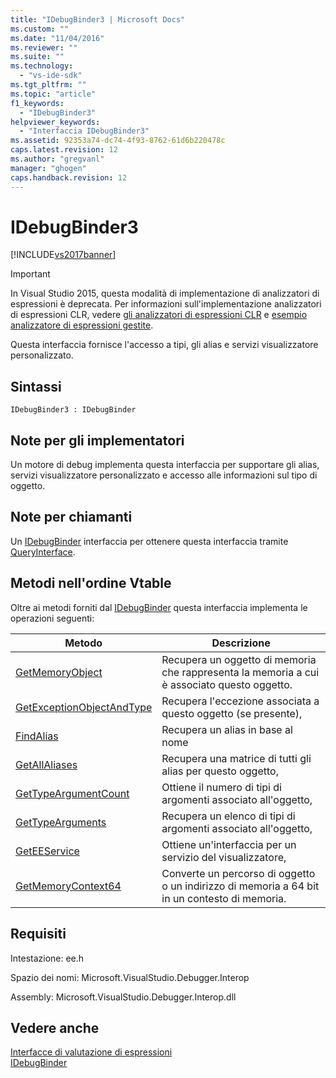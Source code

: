```yaml
---
title: "IDebugBinder3 | Microsoft Docs"
ms.custom: ""
ms.date: "11/04/2016"
ms.reviewer: ""
ms.suite: ""
ms.technology: 
  - "vs-ide-sdk"
ms.tgt_pltfrm: ""
ms.topic: "article"
f1_keywords: 
  - "IDebugBinder3"
helpviewer_keywords: 
  - "Interfaccia IDebugBinder3"
ms.assetid: 92353a74-dc74-4f93-8762-61d6b220478c
caps.latest.revision: 12
ms.author: "gregvanl"
manager: "ghogen"
caps.handback.revision: 12
---
```

# IDebugBinder3
[!INCLUDE[vs2017banner](../../../code-quality/includes/vs2017banner.md)]

> [!IMPORTANT]
>  In Visual Studio 2015, questa modalità di implementazione di analizzatori di espressioni è deprecata. Per informazioni sull'implementazione analizzatori di espressioni CLR, vedere [gli analizzatori di espressioni CLR](https://github.com/Microsoft/ConcordExtensibilitySamples/wiki/CLR-Expression-Evaluators) e [esempio analizzatore di espressioni gestite](https://github.com/Microsoft/ConcordExtensibilitySamples/wiki/Managed-Expression-Evaluator-Sample).  
  
 Questa interfaccia fornisce l'accesso a tipi, gli alias e servizi visualizzatore personalizzato.  
  
## Sintassi  
  
```  
IDebugBinder3 : IDebugBinder  
```  
  
## Note per gli implementatori  
 Un motore di debug implementa questa interfaccia per supportare gli alias, servizi visualizzatore personalizzato e accesso alle informazioni sul tipo di oggetto.  
  
## Note per chiamanti  
 Un [IDebugBinder](../../../extensibility/debugger/reference/idebugbinder.md) interfaccia per ottenere questa interfaccia tramite [QueryInterface](/visual-cpp/atl/queryinterface).  
  
## Metodi nell'ordine Vtable  
 Oltre ai metodi forniti dal [IDebugBinder](../../../extensibility/debugger/reference/idebugbinder.md) questa interfaccia implementa le operazioni seguenti:  
  
|Metodo|Descrizione|  
|------------|-----------------|  
|[GetMemoryObject](../../../extensibility/debugger/reference/idebugbinder3-getmemoryobject.md)|Recupera un oggetto di memoria che rappresenta la memoria a cui è associato questo oggetto.|  
|[GetExceptionObjectAndType](../../../extensibility/debugger/reference/idebugbinder3-getexceptionobjectandtype.md)|Recupera l'eccezione associata a questo oggetto \(se presente\),|  
|[FindAlias](../../../extensibility/debugger/reference/idebugbinder3-findalias.md)|Recupera un alias in base al nome|  
|[GetAllAliases](../../../extensibility/debugger/reference/idebugbinder3-getallaliases.md)|Recupera una matrice di tutti gli alias per questo oggetto,|  
|[GetTypeArgumentCount](../Topic/IDebugBinder3::GetTypeArgumentCount.md)|Ottiene il numero di tipi di argomenti associato all'oggetto,|  
|[GetTypeArguments](../../../extensibility/debugger/reference/idebugbinder3-gettypearguments.md)|Recupera un elenco di tipi di argomenti associato all'oggetto,|  
|[GetEEService](../../../extensibility/debugger/reference/idebugbinder3-geteeservice.md)|Ottiene un'interfaccia per un servizio del visualizzatore,|  
|[GetMemoryContext64](../../../extensibility/debugger/reference/idebugbinder3-getmemorycontext64.md)|Converte un percorso di oggetto o un indirizzo di memoria a 64 bit in un contesto di memoria.|  
  
## Requisiti  
 Intestazione: ee.h  
  
 Spazio dei nomi: Microsoft.VisualStudio.Debugger.Interop  
  
 Assembly: Microsoft.VisualStudio.Debugger.Interop.dll  
  
## Vedere anche  
 [Interfacce di valutazione di espressioni](../../../extensibility/debugger/reference/expression-evaluation-interfaces.md)   
 [IDebugBinder](../../../extensibility/debugger/reference/idebugbinder.md)